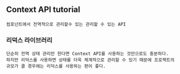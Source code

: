 ## Context API tutorial
~~~
컴포넌트에서 전역적으로 관리할수 있는 관리할 수 있는 API
~~~

### 리덕스 라이브러리 
~~~
단순히 전역 상태 관리만 한다면 Context API를 사용하는 것만으로도 충분하다.
하지만 리덕스를 사용하면 상태를 더욱 체계적으로 관리할 수 있기 때문에 프로젝트의
규모가 클 경우에는 리덕스를 사용하는 편이 좋다.
~~~

